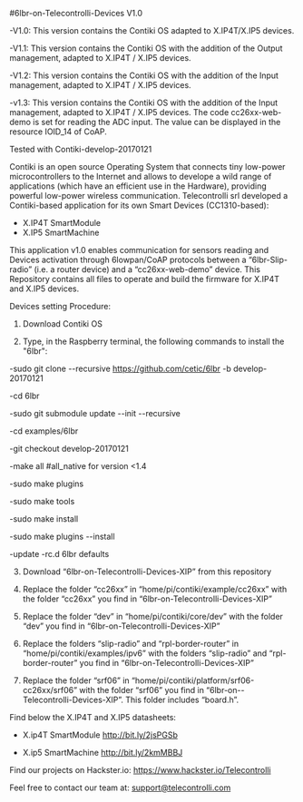 #6lbr-on-Telecontrolli-Devices V1.0

-V1.0: This version contains the Contiki OS adapted to X.IP4T/X.IP5 devices.

-V1.1: This version contains the Contiki OS with the addition of the Output management, adapted to X.IP4T / X.IP5 devices. 

-V1.2: This version contains the Contiki OS with the addition of the Input management, adapted to X.IP4T / X.IP5 devices.

-v1.3: This version contains the Contiki OS with the addition of the Input management, adapted to X.IP4T / X.IP5 devices. The code cc26xx-web-demo is set for reading the ADC input. The value can be displayed in the resource IOID_14 of CoAP.

Tested with Contiki-develop-20170121

Contiki is an open source Operating System that connects tiny low-power microcontrollers to the Internet and allows to develope a wild range of applications (which have an efficient use in the Hardware), providing powerful low-power wireless communication. Telecontrolli srl developed a Contiki-based application for its own Smart Devices (CC1310-based):

- X.IP4T SmartModule
- X.IP5 SmartMachine

This application v1.0 enables communication for sensors reading and Devices activation through 6lowpan/CoAP protocols between a “6lbr-Slip-radio” (i.e. a router device) and a “cc26xx-web-demo” device. This Repository contains all files to operate and build the firmware for X.IP4T and X.IP5 devices.

Devices setting Procedure:

1) Download Contiki OS

2) Type, in the Raspberry terminal, the following commands to install the "6lbr": 

-sudo git clone --recursive https://github.com/cetic/6lbr -b develop-20170121

-cd 6lbr

-sudo git submodule update --init --recursive

-cd examples/6lbr

-git checkout develop-20170121

-make all #all_native for version <1.4

-sudo make plugins

-sudo make tools

-sudo make install

-sudo make plugins --install

-update -rc.d 6lbr defaults

3) Download “6lbr-on-Telecontrolli-Devices-XIP” from this repository

4) Replace the folder “cc26xx” in “home/pi/contiki/example/cc26xx” with the folder “cc26xx” you find in “6lbr-on-Telecontrolli-Devices-XIP”

5) Replace the folder “dev” in “home/pi/contiki/core/dev” with the folder “dev” you find in “6lbr-on-Telecontrolli-Devices-XIP”

6) Replace the folders “slip-radio” and “rpl-border-router” in “home/pi/contiki/examples/ipv6” with the folders “slip-radio” and “rpl-border-router” you find in “6lbr-on-Telecontrolli-Devices-XIP”

7) Replace the folder “srf06” in “home/pi/contiki/platform/srf06-cc26xx/srf06” with the folder “srf06” you find in “6lbr-on--      Telecontrolli-Devices-XIP”. This folder includes “board.h”.
  
Find below the X.IP4T and X.IP5 datasheets:

- X.ip4T SmartModule http://bit.ly/2jsPGSb

- X.ip5 SmartMachine http://bit.ly/2kmMBBJ

Find our projects on Hackster.io: https://www.hackster.io/Telecontrolli

Feel free to contact our team at: 
support@telecontrolli.com
